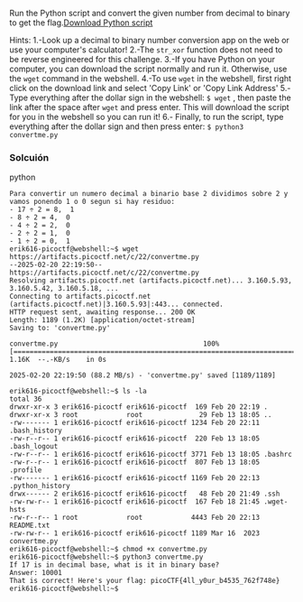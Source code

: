 Run the Python script and convert the given number from decimal to binary to get the flag.[Download Python script](https://artifacts.picoctf.net/c/22/convertme.py)

Hints:
1.-Look up a decimal to binary number conversion app on the web or use your computer's calculator!
2.-The `str_xor` function does not need to be reverse engineered for this challenge.
3.-If you have Python on your computer, you can download the script normally and run it. Otherwise, use the `wget` command in the webshell.
4.-To use `wget` in the webshell, first right click on the download link and select 'Copy Link' or 'Copy Link Address'
5.-Type everything after the dollar sign in the webshell: `$ wget` , then paste the link after the space after `wget` and press enter. This will download the script for you in the webshell so you can run it!
6.- Finally, to run the script, type everything after the dollar sign and then press enter: `$ python3 convertme.py`

### Solcuión
python
```
Para convertir un numero decimal a binario base 2 dividimos sobre 2 y vamos ponendo 1 o 0 segun si hay residuo:
- 17 ÷ 2 = 8,  1
- 8 ÷ 2 = 4,  0
- 4 ÷ 2 = 2,  0
- 2 ÷ 2 = 1,  0
- 1 ÷ 2 = 0,  1
erik616-picoctf@webshell:~$ wget https://artifacts.picoctf.net/c/22/convertme.py
--2025-02-20 22:19:50--  https://artifacts.picoctf.net/c/22/convertme.py
Resolving artifacts.picoctf.net (artifacts.picoctf.net)... 3.160.5.93, 3.160.5.42, 3.160.5.18, ...
Connecting to artifacts.picoctf.net (artifacts.picoctf.net)|3.160.5.93|:443... connected.
HTTP request sent, awaiting response... 200 OK
Length: 1189 (1.2K) [application/octet-stream]
Saving to: 'convertme.py'

convertme.py                                    100%[======================================================================================================>]   1.16K  --.-KB/s    in 0s      

2025-02-20 22:19:50 (88.2 MB/s) - 'convertme.py' saved [1189/1189]

erik616-picoctf@webshell:~$ ls -la
total 36
drwxr-xr-x 3 erik616-picoctf erik616-picoctf  169 Feb 20 22:19 .
drwxr-xr-x 3 root            root              29 Feb 13 18:05 ..
-rw------- 1 erik616-picoctf erik616-picoctf 1234 Feb 20 22:11 .bash_history
-rw-r--r-- 1 erik616-picoctf erik616-picoctf  220 Feb 13 18:05 .bash_logout
-rw-r--r-- 1 erik616-picoctf erik616-picoctf 3771 Feb 13 18:05 .bashrc
-rw-r--r-- 1 erik616-picoctf erik616-picoctf  807 Feb 13 18:05 .profile
-rw------- 1 erik616-picoctf erik616-picoctf 1169 Feb 20 22:13 .python_history
drwx------ 2 erik616-picoctf erik616-picoctf   48 Feb 20 21:49 .ssh
-rw-rw-r-- 1 erik616-picoctf erik616-picoctf  167 Feb 18 21:45 .wget-hsts
-rw-r--r-- 1 root            root            4443 Feb 20 22:13 README.txt
-rw-rw-r-- 1 erik616-picoctf erik616-picoctf 1189 Mar 16  2023 convertme.py
erik616-picoctf@webshell:~$ chmod +x convertme.py 
erik616-picoctf@webshell:~$ python3 convertme.py 
If 17 is in decimal base, what is it in binary base?
Answer: 10001
That is correct! Here's your flag: picoCTF{4ll_y0ur_b4535_762f748e}
erik616-picoctf@webshell:~$ 
```